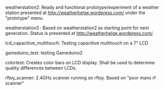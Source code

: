 weatherstation2:
Ready and functional prototype/experiment of a weather station presented at http://weatherhelge.wordpress.com/ under the "prototype" menu.

weatherstation3 :
Based on weatherstation2 as starting point for next generation. Status is presented at  http://weatherhelge.wordpress.com/.

lcd_capacitive_multitouch:
Testing capacitive multitouch on a 7" LCD

gameduino_test:
testing Gameduino2

colortest:
Creates color bars on LCD display. Shall be used to determine quality differences between LCDs.

rftoy_scanner: 2.4GHz scanner running on rftoy. Based on "poor mans rf scanner"
